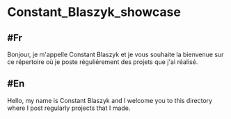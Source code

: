 # Constant_Blaszyk_showcase

#Fr
----------------------------------------------------------------------------------------------------------------------------------------------


Bonjour, je m'appelle Constant Blaszyk et je vous souhaite la bienvenue sur ce répertoire où je poste réguliérement des projets que j'ai réalisé.


#En
----------------------------------------------------------------------------------------------------------------------------------------------


Hello, my name is Constant Blaszyk and I welcome you to this directory where I post regularly projects that I made.




